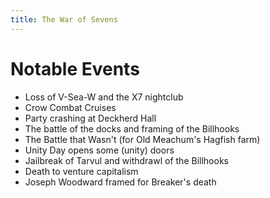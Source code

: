 ```yaml
---
title: The War of Sevens
---
```


# Notable Events

* Loss of V-Sea-W and the X7 nightclub
* Crow Combat Cruises
* Party crashing at Deckherd Hall
* The battle of the docks and framing of the Billhooks
* The Battle that Wasn't (for Old Meachum's Hagfish farm)
* Unity Day opens some (unity) doors
* Jailbreak of Tarvul and withdrawl of the Billhooks
* Death to venture capitalism
* Joseph Woodward framed for Breaker's death

